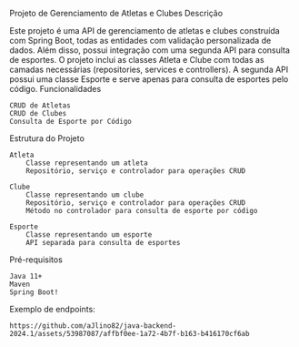 Projeto de Gerenciamento de Atletas e Clubes
Descrição

Este projeto é uma API de gerenciamento de atletas e clubes construída com Spring Boot, todas as entidades com validação personalizada de dados. Além disso, possui integração com uma segunda API para consulta de esportes. O projeto inclui as classes Atleta e Clube com todas as camadas necessárias (repositories, services e controllers). A segunda API possui uma classe Esporte e serve apenas para consulta de esportes pelo código.
Funcionalidades

    CRUD de Atletas
    CRUD de Clubes
    Consulta de Esporte por Código

Estrutura do Projeto

    Atleta
        Classe representando um atleta
        Repositório, serviço e controlador para operações CRUD

    Clube
        Classe representando um clube
        Repositório, serviço e controlador para operações CRUD
        Método no controlador para consulta de esporte por código

    Esporte
        Classe representando um esporte
        API separada para consulta de esportes

Pré-requisitos

    Java 11+
    Maven
    Spring Boot!

Exemplo de endpoints:

    https://github.com/aJlino82/java-backend-2024.1/assets/53987087/affbf0ee-1a72-4b7f-b163-b416170cf6ab


